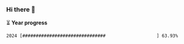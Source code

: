 ### Hi there :wave:

:hourglass_flowing_sand: **Year progress**

```txt
2024 [###############################                   ] 63.93%
```
